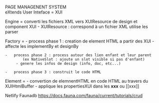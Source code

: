 PAGE MANAGENENT SYSTEM  
    eXtends User Inteface = XUI


Engine = converti les fichiers XML vers XUIResource de design et component XUI
    -    XUIResource :  correspond à un fichier XML 
                        utilise les parser
    
Factory =
    -   process phase 1 : creation de element HTML a partir des XUI
         - affecte les implementBy et designBy

    -   process phase 2 : process autour des lien enfant et leur parent  
            (ex NativeSlot : ajoute un slot visible si pas d'enfant)
         - genere les infos de design (info, doc, etc...)

    -   process phase 3 : construit le code HTML

Element =
    -   convertion de elemnentHTML en code HTML au travers du XUIHtmlBuffer
    -   applique les propertiesXUI dans les __xxx__  ou [[xxx]]

    

Netlify
Faunadb
    https://docs.fauna.com/fauna/current/tutorials/crud